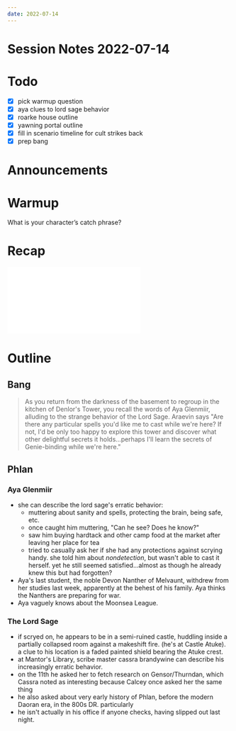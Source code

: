 ```yaml
---
date: 2022-07-14
---
```

# Session Notes 2022-07-14
# Todo
- [x] pick warmup question
- [x] aya clues to lord sage behavior
- [x] roarke house outline
- [x] yawning portal outline
- [x] fill in scenario timeline for cult strikes back
- [x] prep bang
# Announcements
# Warmup
What is your character’s catch phrase?
# Recap
![a3e15](../logbook/act-iii/a3e15.md)
# Outline
## Bang
> As you return from the darkness of the basement to regroup in the kitchen of Denlor's Tower, you recall the words of Aya Glenmiir, alluding to the strange behavior of the Lord Sage. Araevin says "Are there any particular spells you'd like me to cast while we're here? If not, I'd be only too happy to explore this tower and discover what other delightful secrets it holds...perhaps I'll learn the secrets of Genie-binding while we're here."
## Phlan
### Aya Glenmiir
- she can describe the lord sage's erratic behavior:
	- muttering about sanity and spells, protecting the brain, being safe, etc.
	- once caught him muttering, "Can he see? Does he know?"
	- saw him buying hardtack and other camp food at the market after leaving her place for tea
	- tried to casually ask her if she had any protections against scrying handy. she told him about *nondetection*, but wasn't able to cast it herself. yet he still seemed satisfied...almost as though he already knew this but had forgotten?
- Aya's last student, the noble Devon Nanther of Melvaunt, withdrew from her studies last week, apparently at the behest of his family. Aya thinks the Nanthers are preparing for war.
- Aya vaguely knows about the Moonsea League.
### The Lord Sage
- if scryed on, he appears to be in a semi-ruined castle, huddling inside a partially collapsed room against a makeshift fire. (he's at Castle Atuke). a clue to his location is a faded painted shield bearing the Atuke crest.
- at Mantor's Library, scribe master cassra brandywine can describe his increasingly erratic behavior.
- on the 11th he asked her to fetch research on Gensor/Thurndan, which Cassra noted as interesting because Calcey once asked her the same thing
- he also asked about very early history of Phlan, before the modern Daoran era, in the 800s DR. particularly
- he isn't actually in his office if anyone checks, having slipped out last night.
